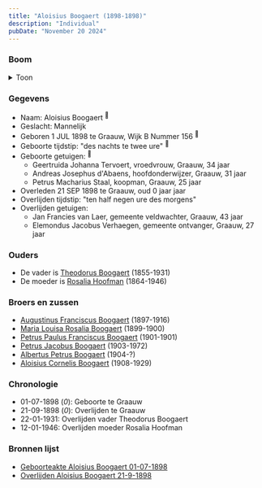 ```yaml
---
title: "Aloisius Boogaert (1898-1898)"
description: "Individual"
pubDate: "November 20 2024"
---
```


### Boom
<details><summary>Toon</summary>

![test](https://www.plantuml.com/plantuml/svg/ZP91Jm8n48Nl_HKJF7WYOLdOB6I3W06Lg26A1q-aknsWeTkIJZU44Fwx1HR5Q9HRCttpvikRwPBZrXMvOhIKUiKjpo7bsN9kJQ75hL76WhDSa_z2xTX22eHCsapXyOtvocqWnpn5IySIERHet6Q5xCmrKvm8jWm0-iOAj9E5p9OQYP8avr9tEX2o7MFNC3wC8dRig4mMQ8In1Va-C-TeNGKumKEj5iGHmDKW73Q7VU-ydKbKOWT9E-NfPfeQvnIsEn34pIRSd7tJib1gohMOPjOGfSPJU5sz3gFUCmIjC80xotcnzZmbn8iXhYI7UsDcETSdWbgzuGc6_K4u2FyaWD6RTuwZnidvNvhWHDE8Vj0axJKA8VLyhuEdthktRaK7gA67YaAuKdA-S1jKogmzs8wLSLMhfOALz5-5ijCN3jgOdQRrb94aVyq_Xi_bNR077yBZdZI-E8Hw0A-3yRSUVo9TrCAVx0S0)
</details>

### Gegevens
- Naam: Aloisius Boogaert <sup><a href="../s00318/" style="text-decoration:none" title="Geboorteakte Aloisius Boogaert 01-07-1898">:link:</a></sup>
- Geslacht: Mannelijk
- Geboren 1 JUL 1898 te Graauw, Wijk B Nummer 156 <sup><a href="../s00318/" style="text-decoration:none" title="Geboorteakte Aloisius Boogaert 01-07-1898">:link:</a></sup>
- Geboorte tijdstip: "des nachts te twee ure" <sup><a href="../s00318/" style="text-decoration:none" title="Geboorteakte Aloisius Boogaert 01-07-1898">:link:</a></sup>
- Geboorte getuigen: <sup><a href="../s00318/" style="text-decoration:none" title="Geboorteakte Aloisius Boogaert 01-07-1898">:link:</a></sup>
  - Geertruida Johanna Tervoert, vroedvrouw, Graauw, 34 jaar
  - Andreas Josephus d'Abaens, hoofdonderwijzer, Graauw, 31 jaar
  - Petrus Macharius Staal, koopman, Graauw, 25 jaar
- Overleden 21 SEP 1898 te Graauw, oud 0 jaar jaar 
- Overlijden tijdstip: "ten half negen ure des morgens" 
- Overlijden getuigen: 
  - Jan Francies van Laer, gemeente veldwachter, Graauw, 43 jaar
  - Elemondus Jacobus Verhaegen, gemeente ontvanger, Graauw, 27 jaar

### Ouders
- De vader is [Theodorus Boogaert](../i00186/) (1855-1931)
- De moeder is [Rosalia Hoofman](../i00024/) (1864-1946)

### Broers en zussen
- [Augustinus Franciscus Boogaert](../i00187/) (1897-1916)
- [Maria Louisa Rosalia Boogaert](../i00189/) (1899-1900)
- [Petrus Paulus Franciscus Boogaert](../i00190/) (1901-1901)
- [Petrus Jacobus Boogaert](../i00191/) (1903-1972)
- [Albertus Petrus Boogaert](../i00192/) (1904-?)
- [Aloisius Cornelis Boogaert](../i00193/) (1908-1929)

### Chronologie
- 01-07-1898 (<i>0</i>): Geboorte te Graauw
- 21-09-1898 (<i>0</i>): Overlijden te Graauw
- 22-01-1931: Overlijden vader Theodorus Boogaert
- 12-01-1946: Overlijden moeder Rosalia Hoofman

### Bronnen lijst
- [Geboorteakte Aloisius Boogaert 01-07-1898](../s00318/)
- [Overlijden Aloisius Boogaert 21-9-1898 ](../s00319/)